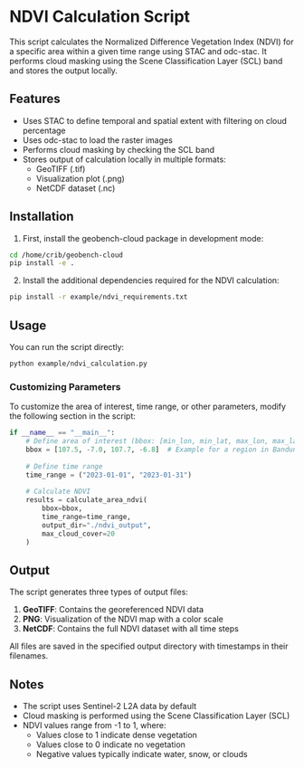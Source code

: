 # NDVI Calculation Script

This script calculates the Normalized Difference Vegetation Index (NDVI) for a specific area within a given time range using STAC and odc-stac. It performs cloud masking using the Scene Classification Layer (SCL) band and stores the output locally.

## Features

- Uses STAC to define temporal and spatial extent with filtering on cloud percentage
- Uses odc-stac to load the raster images
- Performs cloud masking by checking the SCL band
- Stores output of calculation locally in multiple formats:
  - GeoTIFF (.tif)
  - Visualization plot (.png)
  - NetCDF dataset (.nc)

## Installation

1. First, install the geobench-cloud package in development mode:

```bash
cd /home/crib/geobench-cloud
pip install -e .
```

2. Install the additional dependencies required for the NDVI calculation:

```bash
pip install -r example/ndvi_requirements.txt
```

## Usage

You can run the script directly:

```bash
python example/ndvi_calculation.py
```

### Customizing Parameters

To customize the area of interest, time range, or other parameters, modify the following section in the script:

```python
if __name__ == "__main__":
    # Define area of interest (bbox: [min_lon, min_lat, max_lon, max_lat])
    bbox = [107.5, -7.0, 107.7, -6.8]  # Example for a region in Bandung, Indonesia
    
    # Define time range
    time_range = ("2023-01-01", "2023-01-31")
    
    # Calculate NDVI
    results = calculate_area_ndvi(
        bbox=bbox,
        time_range=time_range,
        output_dir="./ndvi_output",
        max_cloud_cover=20
    )
```

## Output

The script generates three types of output files:
1. **GeoTIFF**: Contains the georeferenced NDVI data
2. **PNG**: Visualization of the NDVI map with a color scale
3. **NetCDF**: Contains the full NDVI dataset with all time steps

All files are saved in the specified output directory with timestamps in their filenames.

## Notes

- The script uses Sentinel-2 L2A data by default
- Cloud masking is performed using the Scene Classification Layer (SCL)
- NDVI values range from -1 to 1, where:
  - Values close to 1 indicate dense vegetation
  - Values close to 0 indicate no vegetation
  - Negative values typically indicate water, snow, or clouds
